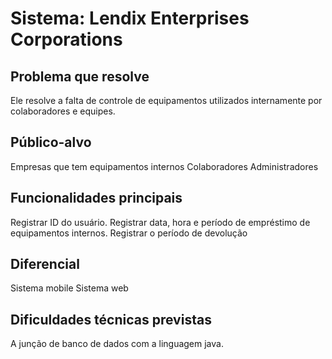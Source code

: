 # Sistema: Lendix Enterprises Corporations

## Problema que resolve

Ele resolve a falta de controle de equipamentos utilizados internamente por colaboradores e equipes.

## Público-alvo

Empresas que tem equipamentos internos 
Colaboradores 
Administradores

## Funcionalidades principais

Registrar ID do usuário.
Registrar data, hora e período de empréstimo de equipamentos internos.
Registrar o período de devolução
  
## Diferencial

Sistema mobile
Sistema web

## Dificuldades técnicas previstas

A junção de banco de dados com a linguagem java.
